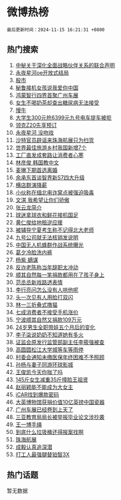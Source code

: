 # 微博热榜

`最后更新时间：2024-11-15 16:21:31 +0800`

## 热门搜索

1. [中秘关于深化全面战略伙伴关系的联合声明](https://m.weibo.cn/search?containerid=100103type%3D1%26t%3D10%26q%3D%23%E4%B8%AD%E7%A7%98%E5%85%B3%E4%BA%8E%E6%B7%B1%E5%8C%96%E5%85%A8%E9%9D%A2%E6%88%98%E7%95%A5%E4%BC%99%E4%BC%B4%E5%85%B3%E7%B3%BB%E7%9A%84%E8%81%94%E5%90%88%E5%A3%B0%E6%98%8E%23&stream_entry_id=51&isnewpage=1&extparam=seat%3D1%26q%3D%2523%25E4%25B8%25AD%25E7%25A7%2598%25E5%2585%25B3%25E4%25BA%258E%25E6%25B7%25B1%25E5%258C%2596%25E5%2585%25A8%25E9%259D%25A2%25E6%2588%2598%25E7%2595%25A5%25E4%25BC%2599%25E4%25BC%25B4%25E5%2585%25B3%25E7%25B3%25BB%25E7%259A%2584%25E8%2581%2594%25E5%2590%2588%25E5%25A3%25B0%25E6%2598%258E%2523%26filter_type%3Drealtimehot%26stream_entry_id%3D51%26c_type%3D51%26dgr%3D0%26pos%3D0%26cate%3D10103%26display_time%3D1731658890%26pre_seqid%3D17316588903829216818798)
1. [永夜星河oe开放式结局](https://m.weibo.cn/search?containerid=100103type%3D1%26t%3D10%26q%3D%23%E6%B0%B8%E5%A4%9C%E6%98%9F%E6%B2%B3oe%E5%BC%80%E6%94%BE%E5%BC%8F%E7%BB%93%E5%B1%80%23&stream_entry_id=31&isnewpage=1&extparam=seat%3D1%26flag%3D1%26filter_type%3Drealtimehot%26realpos%3D1%26c_type%3D31%26cate%3D5001%26band_rank%3D1%26stream_entry_id%3D31%26q%3D%2523%25E6%25B0%25B8%25E5%25A4%259C%25E6%2598%259F%25E6%25B2%25B3oe%25E5%25BC%2580%25E6%2594%25BE%25E5%25BC%258F%25E7%25BB%2593%25E5%25B1%2580%2523%26dgr%3D0%26pos%3D0%26lcate%3D5001%26display_time%3D1731658890%26pre_seqid%3D17316588903829216818798)
1. [股市](https://m.weibo.cn/search?containerid=100103type%3D1%26t%3D10%26q%3D%E8%82%A1%E5%B8%82&stream_entry_id=31&isnewpage=1&extparam=seat%3D1%26flag%3D1%26filter_type%3Drealtimehot%26realpos%3D2%26c_type%3D31%26cate%3D5001%26band_rank%3D2%26stream_entry_id%3D31%26q%3D%25E8%2582%25A1%25E5%25B8%2582%26dgr%3D0%26pos%3D1%26lcate%3D5001%26display_time%3D1731658890%26pre_seqid%3D17316588903829216818798)
1. [秘鲁接机女孩说我爱你中国](https://m.weibo.cn/search?containerid=100103type%3D1%26t%3D10%26q%3D%23%E7%A7%98%E9%B2%81%E6%8E%A5%E6%9C%BA%E5%A5%B3%E5%AD%A9%E8%AF%B4%E6%88%91%E7%88%B1%E4%BD%A0%E4%B8%AD%E5%9B%BD%23&stream_entry_id=31&isnewpage=1&extparam=seat%3D1%26flag%3D0%26filter_type%3Drealtimehot%26realpos%3D3%26c_type%3D31%26cate%3D5001%26band_rank%3D3%26stream_entry_id%3D31%26q%3D%2523%25E7%25A7%2598%25E9%25B2%2581%25E6%258E%25A5%25E6%259C%25BA%25E5%25A5%25B3%25E5%25AD%25A9%25E8%25AF%25B4%25E6%2588%2591%25E7%2588%25B1%25E4%25BD%25A0%25E4%25B8%25AD%25E5%259B%25BD%2523%26dgr%3D0%26pos%3D2%26lcate%3D5001%26display_time%3D1731658890%26pre_seqid%3D17316588903829216818798)
1. [鸿蒙智行四界首聚广州车展](https://m.weibo.cn/search?containerid=100103type%3D1%26t%3D10%26q%3D%23%E9%B8%BF%E8%92%99%E6%99%BA%E8%A1%8C%E5%9B%9B%E7%95%8C%E9%A6%96%E8%81%9A%E5%B9%BF%E5%B7%9E%E8%BD%A6%E5%B1%95%23&stream_entry_id=31&isnewpage=1&extparam=seat%3D1%26filter_type%3Drealtimehot%26c_type%3D31%26topic_ad%3D1%26lcate%3D5001%26band_rank%3D4%26is_ad_pos%3D1%26cate%3D5001%26stream_entry_id%3D31%26q%3D%2523%25E9%25B8%25BF%25E8%2592%2599%25E6%2599%25BA%25E8%25A1%258C%25E5%259B%259B%25E7%2595%258C%25E9%25A6%2596%25E8%2581%259A%25E5%25B9%25BF%25E5%25B7%259E%25E8%25BD%25A6%25E5%25B1%2595%2523%26dgr%3D0%26pos%3D3%26adid%3D264319%26display_time%3D1731658890%26pre_seqid%3D17316588903829216818798)
1. [女生不喝奶茶却查出糖尿病无法接受](https://m.weibo.cn/search?containerid=100103type%3D1%26t%3D10%26q%3D%23%E5%A5%B3%E7%94%9F%E4%B8%8D%E5%96%9D%E5%A5%B6%E8%8C%B6%E5%8D%B4%E6%9F%A5%E5%87%BA%E7%B3%96%E5%B0%BF%E7%97%85%E6%97%A0%E6%B3%95%E6%8E%A5%E5%8F%97%23&stream_entry_id=31&isnewpage=1&extparam=seat%3D1%26flag%3D1%26filter_type%3Drealtimehot%26realpos%3D4%26c_type%3D31%26cate%3D5001%26band_rank%3D4%26stream_entry_id%3D31%26q%3D%2523%25E5%25A5%25B3%25E7%2594%259F%25E4%25B8%258D%25E5%2596%259D%25E5%25A5%25B6%25E8%258C%25B6%25E5%258D%25B4%25E6%259F%25A5%25E5%2587%25BA%25E7%25B3%2596%25E5%25B0%25BF%25E7%2597%2585%25E6%2597%25A0%25E6%25B3%2595%25E6%258E%25A5%25E5%258F%2597%2523%26dgr%3D0%26pos%3D4%26lcate%3D5001%26display_time%3D1731658890%26pre_seqid%3D17316588903829216818798)
1. [慢牛](https://m.weibo.cn/search?containerid=100103type%3D1%26t%3D10%26q%3D%E6%85%A2%E7%89%9B&stream_entry_id=31&isnewpage=1&extparam=seat%3D1%26flag%3D1%26filter_type%3Drealtimehot%26realpos%3D5%26c_type%3D31%26cate%3D5001%26band_rank%3D5%26stream_entry_id%3D31%26q%3D%25E6%2585%25A2%25E7%2589%259B%26dgr%3D0%26pos%3D5%26lcate%3D5001%26display_time%3D1731658890%26pre_seqid%3D17316588903829216818798)
1. [大学生300元抢6399元九号电车提车被拒](https://m.weibo.cn/search?containerid=100103type%3D1%26t%3D10%26q%3D%23%E5%A4%A7%E5%AD%A6%E7%94%9F300%E5%85%83%E6%8A%A26399%E5%85%83%E4%B9%9D%E5%8F%B7%E7%94%B5%E8%BD%A6%E6%8F%90%E8%BD%A6%E8%A2%AB%E6%8B%92%23&stream_entry_id=31&isnewpage=1&extparam=seat%3D1%26flag%3D2%26filter_type%3Drealtimehot%26realpos%3D6%26c_type%3D31%26cate%3D5001%26band_rank%3D6%26stream_entry_id%3D31%26q%3D%2523%25E5%25A4%25A7%25E5%25AD%25A6%25E7%2594%259F300%25E5%2585%2583%25E6%258A%25A26399%25E5%2585%2583%25E4%25B9%259D%25E5%258F%25B7%25E7%2594%25B5%25E8%25BD%25A6%25E6%258F%2590%25E8%25BD%25A6%25E8%25A2%25AB%25E6%258B%2592%2523%26dgr%3D0%26pos%3D6%26lcate%3D5001%26display_time%3D1731658890%26pre_seqid%3D17316588903829216818798)
1. [领克Z20先享预订](https://m.weibo.cn/search?containerid=100103type%3D1%26t%3D10%26q%3D%23%E9%A2%86%E5%85%8BZ20%E5%85%88%E4%BA%AB%E9%A2%84%E8%AE%A2%23&stream_entry_id=31&isnewpage=1&extparam=seat%3D1%26filter_type%3Drealtimehot%26c_type%3D31%26topic_ad%3D1%26lcate%3D5001%26band_rank%3D7%26is_ad_pos%3D1%26cate%3D5001%26stream_entry_id%3D31%26q%3D%2523%25E9%25A2%2586%25E5%2585%258BZ20%25E5%2585%2588%25E4%25BA%25AB%25E9%25A2%2584%25E8%25AE%25A2%2523%26dgr%3D0%26pos%3D7%26adid%3D264322%26display_time%3D1731658890%26pre_seqid%3D17316588903829216818798)
1. [永夜星河 没吻戏](https://m.weibo.cn/search?containerid=100103type%3D1%26t%3D10%26q%3D%E6%B0%B8%E5%A4%9C%E6%98%9F%E6%B2%B3+%E6%B2%A1%E5%90%BB%E6%88%8F&stream_entry_id=31&isnewpage=1&extparam=seat%3D1%26flag%3D0%26filter_type%3Drealtimehot%26realpos%3D7%26c_type%3D31%26cate%3D5001%26band_rank%3D7%26stream_entry_id%3D31%26q%3D%25E6%25B0%25B8%25E5%25A4%259C%25E6%2598%259F%25E6%25B2%25B3%2520%25E6%25B2%25A1%25E5%2590%25BB%25E6%2588%258F%26dgr%3D0%26pos%3D8%26lcate%3D5001%26display_time%3D1731658890%26pre_seqid%3D17316588903829216818798)
1. [沙特官员辟谣来珠海航展只为扫货](https://m.weibo.cn/search?containerid=100103type%3D1%26t%3D10%26q%3D%23%E6%B2%99%E7%89%B9%E5%AE%98%E5%91%98%E8%BE%9F%E8%B0%A3%E6%9D%A5%E7%8F%A0%E6%B5%B7%E8%88%AA%E5%B1%95%E5%8F%AA%E4%B8%BA%E6%89%AB%E8%B4%A7%23&stream_entry_id=31&isnewpage=1&extparam=seat%3D1%26flag%3D0%26filter_type%3Drealtimehot%26realpos%3D8%26c_type%3D31%26cate%3D5001%26band_rank%3D8%26stream_entry_id%3D31%26q%3D%2523%25E6%25B2%2599%25E7%2589%25B9%25E5%25AE%2598%25E5%2591%2598%25E8%25BE%259F%25E8%25B0%25A3%25E6%259D%25A5%25E7%258F%25A0%25E6%25B5%25B7%25E8%2588%25AA%25E5%25B1%2595%25E5%258F%25AA%25E4%25B8%25BA%25E6%2589%25AB%25E8%25B4%25A7%2523%26dgr%3D0%26pos%3D9%26lcate%3D5001%26display_time%3D1731658890%26pre_seqid%3D17316588903829216818798)
1. [世界最佳旅游乡村我国新增7个](https://m.weibo.cn/search?containerid=100103type%3D1%26t%3D10%26q%3D%23%E4%B8%96%E7%95%8C%E6%9C%80%E4%BD%B3%E6%97%85%E6%B8%B8%E4%B9%A1%E6%9D%91%E6%88%91%E5%9B%BD%E6%96%B0%E5%A2%9E7%E4%B8%AA%23&stream_entry_id=31&isnewpage=1&extparam=seat%3D1%26flag%3D1%26filter_type%3Drealtimehot%26realpos%3D9%26c_type%3D31%26cate%3D5001%26band_rank%3D9%26stream_entry_id%3D31%26q%3D%2523%25E4%25B8%2596%25E7%2595%258C%25E6%259C%2580%25E4%25BD%25B3%25E6%2597%2585%25E6%25B8%25B8%25E4%25B9%25A1%25E6%259D%2591%25E6%2588%2591%25E5%259B%25BD%25E6%2596%25B0%25E5%25A2%259E7%25E4%25B8%25AA%2523%26dgr%3D0%26pos%3D10%26lcate%3D5001%26display_time%3D1731658890%26pre_seqid%3D17316588903829216818798)
1. [工厂直发成套路让消费者心寒](https://m.weibo.cn/search?containerid=100103type%3D1%26t%3D10%26q%3D%23%E5%B7%A5%E5%8E%82%E7%9B%B4%E5%8F%91%E6%88%90%E5%A5%97%E8%B7%AF%E8%AE%A9%E6%B6%88%E8%B4%B9%E8%80%85%E5%BF%83%E5%AF%92%23&stream_entry_id=31&isnewpage=1&extparam=seat%3D1%26flag%3D1%26filter_type%3Drealtimehot%26realpos%3D10%26c_type%3D31%26cate%3D5001%26band_rank%3D10%26stream_entry_id%3D31%26q%3D%2523%25E5%25B7%25A5%25E5%258E%2582%25E7%259B%25B4%25E5%258F%2591%25E6%2588%2590%25E5%25A5%2597%25E8%25B7%25AF%25E8%25AE%25A9%25E6%25B6%2588%25E8%25B4%25B9%25E8%2580%2585%25E5%25BF%2583%25E5%25AF%2592%2523%26dgr%3D0%26pos%3D11%26lcate%3D5001%26display_time%3D1731658890%26pre_seqid%3D17316588903829216818798)
1. [林彦俊 韩国教中文](https://m.weibo.cn/search?containerid=100103type%3D1%26t%3D10%26q%3D%E6%9E%97%E5%BD%A6%E4%BF%8A+%E9%9F%A9%E5%9B%BD%E6%95%99%E4%B8%AD%E6%96%87&stream_entry_id=31&isnewpage=1&extparam=seat%3D1%26flag%3D1%26filter_type%3Drealtimehot%26realpos%3D11%26c_type%3D31%26cate%3D5001%26band_rank%3D11%26stream_entry_id%3D31%26q%3D%25E6%259E%2597%25E5%25BD%25A6%25E4%25BF%258A%2520%25E9%259F%25A9%25E5%259B%25BD%25E6%2595%2599%25E4%25B8%25AD%25E6%2596%2587%26dgr%3D0%26pos%3D12%26lcate%3D5001%26display_time%3D1731658890%26pre_seqid%3D17316588903829216818798)
1. [麦琳下期首选离婚](https://m.weibo.cn/search?containerid=100103type%3D1%26t%3D10%26q%3D%23%E9%BA%A6%E7%90%B3%E4%B8%8B%E6%9C%9F%E9%A6%96%E9%80%89%E7%A6%BB%E5%A9%9A%23&stream_entry_id=31&isnewpage=1&extparam=seat%3D1%26flag%3D0%26filter_type%3Drealtimehot%26realpos%3D12%26c_type%3D31%26cate%3D5001%26band_rank%3D12%26stream_entry_id%3D31%26q%3D%2523%25E9%25BA%25A6%25E7%2590%25B3%25E4%25B8%258B%25E6%259C%259F%25E9%25A6%2596%25E9%2580%2589%25E7%25A6%25BB%25E5%25A9%259A%2523%26dgr%3D0%26pos%3D13%26lcate%3D5001%26display_time%3D1731658890%26pre_seqid%3D17316588903829216818798)
1. [余承东首谈智界新S7四大升级](https://m.weibo.cn/search?containerid=100103type%3D1%26t%3D10%26q%3D%23%E4%BD%99%E6%89%BF%E4%B8%9C%E9%A6%96%E8%B0%88%E6%99%BA%E7%95%8C%E6%96%B0S7%E5%9B%9B%E5%A4%A7%E5%8D%87%E7%BA%A7%23&stream_entry_id=31&isnewpage=1&extparam=seat%3D1%26flag%3D0%26filter_type%3Drealtimehot%26realpos%3D13%26c_type%3D31%26cate%3D5001%26band_rank%3D13%26pos%3D14%26stream_entry_id%3D31%26q%3D%2523%25E4%25BD%2599%25E6%2589%25BF%25E4%25B8%259C%25E9%25A6%2596%25E8%25B0%2588%25E6%2599%25BA%25E7%2595%258C%25E6%2596%25B0S7%25E5%259B%259B%25E5%25A4%25A7%25E5%258D%2587%25E7%25BA%25A7%2523%26dgr%3D0%26lcate%3D5001%26adid%3D264288%26display_time%3D1731658890%26pre_seqid%3D17316588903829216818798)
1. [横店群演降薪](https://m.weibo.cn/search?containerid=100103type%3D1%26t%3D10%26q%3D%23%E6%A8%AA%E5%BA%97%E7%BE%A4%E6%BC%94%E9%99%8D%E8%96%AA%23&stream_entry_id=31&isnewpage=1&extparam=seat%3D1%26flag%3D0%26filter_type%3Drealtimehot%26realpos%3D14%26c_type%3D31%26cate%3D5001%26band_rank%3D14%26stream_entry_id%3D31%26q%3D%2523%25E6%25A8%25AA%25E5%25BA%2597%25E7%25BE%25A4%25E6%25BC%2594%25E9%2599%258D%25E8%2596%25AA%2523%26dgr%3D0%26pos%3D15%26lcate%3D5001%26display_time%3D1731658890%26pre_seqid%3D17316588903829216818798)
1. [小伙称在缅北电诈窝点被强迫吸毒](https://m.weibo.cn/search?containerid=100103type%3D1%26t%3D10%26q%3D%23%E5%B0%8F%E4%BC%99%E7%A7%B0%E5%9C%A8%E7%BC%85%E5%8C%97%E7%94%B5%E8%AF%88%E7%AA%9D%E7%82%B9%E8%A2%AB%E5%BC%BA%E8%BF%AB%E5%90%B8%E6%AF%92%23&stream_entry_id=31&isnewpage=1&extparam=seat%3D1%26flag%3D1%26filter_type%3Drealtimehot%26realpos%3D15%26c_type%3D31%26cate%3D5001%26band_rank%3D15%26stream_entry_id%3D31%26q%3D%2523%25E5%25B0%258F%25E4%25BC%2599%25E7%25A7%25B0%25E5%259C%25A8%25E7%25BC%2585%25E5%258C%2597%25E7%2594%25B5%25E8%25AF%2588%25E7%25AA%259D%25E7%2582%25B9%25E8%25A2%25AB%25E5%25BC%25BA%25E8%25BF%25AB%25E5%2590%25B8%25E6%25AF%2592%2523%26dgr%3D0%26pos%3D16%26lcate%3D5001%26display_time%3D1731658890%26pre_seqid%3D17316588903829216818798)
1. [文淇 我希望让你们骄傲](https://m.weibo.cn/search?containerid=100103type%3D1%26t%3D10%26q%3D%E6%96%87%E6%B7%87+%E6%88%91%E5%B8%8C%E6%9C%9B%E8%AE%A9%E4%BD%A0%E4%BB%AC%E9%AA%84%E5%82%B2&stream_entry_id=31&isnewpage=1&extparam=seat%3D1%26flag%3D1%26filter_type%3Drealtimehot%26realpos%3D16%26c_type%3D31%26cate%3D5001%26band_rank%3D16%26stream_entry_id%3D31%26q%3D%25E6%2596%2587%25E6%25B7%2587%2520%25E6%2588%2591%25E5%25B8%258C%25E6%259C%259B%25E8%25AE%25A9%25E4%25BD%25A0%25E4%25BB%25AC%25E9%25AA%2584%25E5%2582%25B2%26dgr%3D0%26pos%3D17%26lcate%3D5001%26display_time%3D1731658890%26pre_seqid%3D17316588903829216818798)
1. [张云龙简介](https://m.weibo.cn/search?containerid=100103type%3D1%26t%3D10%26q%3D%23%E5%BC%A0%E4%BA%91%E9%BE%99%E7%AE%80%E4%BB%8B%23&stream_entry_id=31&isnewpage=1&extparam=seat%3D1%26flag%3D2%26filter_type%3Drealtimehot%26realpos%3D17%26c_type%3D31%26cate%3D5001%26band_rank%3D17%26stream_entry_id%3D31%26q%3D%2523%25E5%25BC%25A0%25E4%25BA%2591%25E9%25BE%2599%25E7%25AE%2580%25E4%25BB%258B%2523%26dgr%3D0%26pos%3D18%26lcate%3D5001%26display_time%3D1731658890%26pre_seqid%3D17316588903829216818798)
1. [球迷拿球衣和鲜花接机国足](https://m.weibo.cn/search?containerid=100103type%3D1%26t%3D10%26q%3D%23%E7%90%83%E8%BF%B7%E6%8B%BF%E7%90%83%E8%A1%A3%E5%92%8C%E9%B2%9C%E8%8A%B1%E6%8E%A5%E6%9C%BA%E5%9B%BD%E8%B6%B3%23&stream_entry_id=31&isnewpage=1&extparam=seat%3D1%26flag%3D1%26filter_type%3Drealtimehot%26realpos%3D18%26c_type%3D31%26cate%3D5001%26band_rank%3D18%26stream_entry_id%3D31%26q%3D%2523%25E7%2590%2583%25E8%25BF%25B7%25E6%258B%25BF%25E7%2590%2583%25E8%25A1%25A3%25E5%2592%258C%25E9%25B2%259C%25E8%258A%25B1%25E6%258E%25A5%25E6%259C%25BA%25E5%259B%25BD%25E8%25B6%25B3%2523%26dgr%3D0%26pos%3D19%26lcate%3D5001%26display_time%3D1731658890%26pre_seqid%3D17316588903829216818798)
1. [黄仁俊给地租逆应援](https://m.weibo.cn/search?containerid=100103type%3D1%26t%3D10%26q%3D%E9%BB%84%E4%BB%81%E4%BF%8A%E7%BB%99%E5%9C%B0%E7%A7%9F%E9%80%86%E5%BA%94%E6%8F%B4&stream_entry_id=31&isnewpage=1&extparam=seat%3D1%26flag%3D1%26filter_type%3Drealtimehot%26realpos%3D19%26c_type%3D31%26cate%3D5001%26band_rank%3D19%26stream_entry_id%3D31%26q%3D%25E9%25BB%2584%25E4%25BB%2581%25E4%25BF%258A%25E7%25BB%2599%25E5%259C%25B0%25E7%25A7%259F%25E9%2580%2586%25E5%25BA%2594%25E6%258F%25B4%26dgr%3D0%26pos%3D20%26lcate%3D5001%26display_time%3D1731658890%26pre_seqid%3D17316588903829216818798)
1. [被辅导宁夏考生称不记得北大老师](https://m.weibo.cn/search?containerid=100103type%3D1%26t%3D10%26q%3D%23%E8%A2%AB%E8%BE%85%E5%AF%BC%E5%AE%81%E5%A4%8F%E8%80%83%E7%94%9F%E7%A7%B0%E4%B8%8D%E8%AE%B0%E5%BE%97%E5%8C%97%E5%A4%A7%E8%80%81%E5%B8%88%23&stream_entry_id=31&isnewpage=1&extparam=seat%3D1%26flag%3D1%26filter_type%3Drealtimehot%26realpos%3D20%26c_type%3D31%26cate%3D5001%26band_rank%3D20%26stream_entry_id%3D31%26q%3D%2523%25E8%25A2%25AB%25E8%25BE%2585%25E5%25AF%25BC%25E5%25AE%2581%25E5%25A4%258F%25E8%2580%2583%25E7%2594%259F%25E7%25A7%25B0%25E4%25B8%258D%25E8%25AE%25B0%25E5%25BE%2597%25E5%258C%2597%25E5%25A4%25A7%25E8%2580%2581%25E5%25B8%2588%2523%26dgr%3D0%26pos%3D21%26lcate%3D5001%26display_time%3D1731658890%26pre_seqid%3D17316588903829216818798)
1. [九号公司就无法核销发说明](https://m.weibo.cn/search?containerid=100103type%3D1%26t%3D10%26q%3D%23%E4%B9%9D%E5%8F%B7%E5%85%AC%E5%8F%B8%E5%B0%B1%E6%97%A0%E6%B3%95%E6%A0%B8%E9%94%80%E5%8F%91%E8%AF%B4%E6%98%8E%23&stream_entry_id=31&isnewpage=1&extparam=seat%3D1%26flag%3D1%26filter_type%3Drealtimehot%26realpos%3D21%26c_type%3D31%26cate%3D5001%26band_rank%3D21%26stream_entry_id%3D31%26q%3D%2523%25E4%25B9%259D%25E5%258F%25B7%25E5%2585%25AC%25E5%258F%25B8%25E5%25B0%25B1%25E6%2597%25A0%25E6%25B3%2595%25E6%25A0%25B8%25E9%2594%2580%25E5%258F%2591%25E8%25AF%25B4%25E6%2598%258E%2523%26dgr%3D0%26pos%3D22%26lcate%3D5001%26display_time%3D1731658890%26pre_seqid%3D17316588903829216818798)
1. [中国无人机蜂群作战系统曝光](https://m.weibo.cn/search?containerid=100103type%3D1%26t%3D10%26q%3D%23%E4%B8%AD%E5%9B%BD%E6%97%A0%E4%BA%BA%E6%9C%BA%E8%9C%82%E7%BE%A4%E4%BD%9C%E6%88%98%E7%B3%BB%E7%BB%9F%E6%9B%9D%E5%85%89%23&stream_entry_id=31&isnewpage=1&extparam=seat%3D1%26flag%3D1%26filter_type%3Drealtimehot%26realpos%3D22%26c_type%3D31%26cate%3D5001%26band_rank%3D22%26stream_entry_id%3D31%26q%3D%2523%25E4%25B8%25AD%25E5%259B%25BD%25E6%2597%25A0%25E4%25BA%25BA%25E6%259C%25BA%25E8%259C%2582%25E7%25BE%25A4%25E4%25BD%259C%25E6%2588%2598%25E7%25B3%25BB%25E7%25BB%259F%25E6%259B%259D%25E5%2585%2589%2523%26dgr%3D0%26pos%3D23%26lcate%3D5001%26display_time%3D1731658890%26pre_seqid%3D17316588903829216818798)
1. [葛夕冷脸洗内裤](https://m.weibo.cn/search?containerid=100103type%3D1%26t%3D10%26q%3D%23%E8%91%9B%E5%A4%95%E5%86%B7%E8%84%B8%E6%B4%97%E5%86%85%E8%A3%A4%23&stream_entry_id=31&isnewpage=1&extparam=seat%3D1%26flag%3D2%26filter_type%3Drealtimehot%26realpos%3D23%26c_type%3D31%26cate%3D5001%26band_rank%3D23%26stream_entry_id%3D31%26q%3D%2523%25E8%2591%259B%25E5%25A4%2595%25E5%2586%25B7%25E8%2584%25B8%25E6%25B4%2597%25E5%2586%2585%25E8%25A3%25A4%2523%26dgr%3D0%26pos%3D24%26lcate%3D5001%26display_time%3D1731658890%26pre_seqid%3D17316588903829216818798)
1. [杨紫 嫡谋](https://m.weibo.cn/search?containerid=100103type%3D1%26t%3D10%26q%3D%E6%9D%A8%E7%B4%AB+%E5%AB%A1%E8%B0%8B&stream_entry_id=31&isnewpage=1&extparam=seat%3D1%26flag%3D0%26filter_type%3Drealtimehot%26realpos%3D24%26c_type%3D31%26cate%3D5001%26band_rank%3D24%26stream_entry_id%3D31%26q%3D%25E6%259D%25A8%25E7%25B4%25AB%2520%25E5%25AB%25A1%25E8%25B0%258B%26dgr%3D0%26pos%3D25%26lcate%3D5001%26display_time%3D1731658890%26pre_seqid%3D17316588903829216818798)
1. [反诈老陈称当年辞职太冲动](https://m.weibo.cn/search?containerid=100103type%3D1%26t%3D10%26q%3D%23%E5%8F%8D%E8%AF%88%E8%80%81%E9%99%88%E7%A7%B0%E5%BD%93%E5%B9%B4%E8%BE%9E%E8%81%8C%E5%A4%AA%E5%86%B2%E5%8A%A8%23&stream_entry_id=31&isnewpage=1&extparam=seat%3D1%26flag%3D0%26filter_type%3Drealtimehot%26realpos%3D25%26c_type%3D31%26cate%3D5001%26band_rank%3D25%26stream_entry_id%3D31%26q%3D%2523%25E5%258F%258D%25E8%25AF%2588%25E8%2580%2581%25E9%2599%2588%25E7%25A7%25B0%25E5%25BD%2593%25E5%25B9%25B4%25E8%25BE%259E%25E8%2581%258C%25E5%25A4%25AA%25E5%2586%25B2%25E5%258A%25A8%2523%26dgr%3D0%26pos%3D26%26lcate%3D5001%26display_time%3D1731658890%26pre_seqid%3D17316588903829216818798)
1. [顺其自然每一笔捐款都用在了孩子身上](https://m.weibo.cn/search?containerid=100103type%3D1%26t%3D10%26q%3D%23%E9%A1%BA%E5%85%B6%E8%87%AA%E7%84%B6%E6%AF%8F%E4%B8%80%E7%AC%94%E6%8D%90%E6%AC%BE%E9%83%BD%E7%94%A8%E5%9C%A8%E4%BA%86%E5%AD%A9%E5%AD%90%E8%BA%AB%E4%B8%8A%23&stream_entry_id=31&isnewpage=1&extparam=seat%3D1%26flag%3D0%26filter_type%3Drealtimehot%26realpos%3D26%26c_type%3D31%26cate%3D5001%26band_rank%3D26%26stream_entry_id%3D31%26q%3D%2523%25E9%25A1%25BA%25E5%2585%25B6%25E8%2587%25AA%25E7%2584%25B6%25E6%25AF%258F%25E4%25B8%2580%25E7%25AC%2594%25E6%258D%2590%25E6%25AC%25BE%25E9%2583%25BD%25E7%2594%25A8%25E5%259C%25A8%25E4%25BA%2586%25E5%25AD%25A9%25E5%25AD%2590%25E8%25BA%25AB%25E4%25B8%258A%2523%26dgr%3D0%26pos%3D27%26lcate%3D5001%26display_time%3D1731658890%26pre_seqid%3D17316588903829216818798)
1. [范丞丞新戏路透表情](https://m.weibo.cn/search?containerid=100103type%3D1%26t%3D10%26q%3D%23%E8%8C%83%E4%B8%9E%E4%B8%9E%E6%96%B0%E6%88%8F%E8%B7%AF%E9%80%8F%E8%A1%A8%E6%83%85%23&stream_entry_id=31&isnewpage=1&extparam=seat%3D1%26flag%3D1%26filter_type%3Drealtimehot%26realpos%3D27%26c_type%3D31%26cate%3D5001%26band_rank%3D27%26stream_entry_id%3D31%26q%3D%2523%25E8%258C%2583%25E4%25B8%259E%25E4%25B8%259E%25E6%2596%25B0%25E6%2588%258F%25E8%25B7%25AF%25E9%2580%258F%25E8%25A1%25A8%25E6%2583%2585%2523%26dgr%3D0%26pos%3D28%26lcate%3D5001%26display_time%3D1731658890%26pre_seqid%3D17316588903829216818798)
1. [李行亮问怎么没有人哄他呢](https://m.weibo.cn/search?containerid=100103type%3D1%26t%3D10%26q%3D%23%E6%9D%8E%E8%A1%8C%E4%BA%AE%E9%97%AE%E6%80%8E%E4%B9%88%E6%B2%A1%E6%9C%89%E4%BA%BA%E5%93%84%E4%BB%96%E5%91%A2%23&stream_entry_id=31&isnewpage=1&extparam=seat%3D1%26flag%3D1%26filter_type%3Drealtimehot%26realpos%3D28%26c_type%3D31%26cate%3D5001%26band_rank%3D28%26stream_entry_id%3D31%26q%3D%2523%25E6%259D%258E%25E8%25A1%258C%25E4%25BA%25AE%25E9%2597%25AE%25E6%2580%258E%25E4%25B9%2588%25E6%25B2%25A1%25E6%259C%2589%25E4%25BA%25BA%25E5%2593%2584%25E4%25BB%2596%25E5%2591%25A2%2523%26dgr%3D0%26pos%3D29%26lcate%3D5001%26display_time%3D1731658890%26pre_seqid%3D17316588903829216818798)
1. [头一次见有人用脸打双闪](https://m.weibo.cn/search?containerid=100103type%3D1%26t%3D10%26q%3D%E5%A4%B4%E4%B8%80%E6%AC%A1%E8%A7%81%E6%9C%89%E4%BA%BA%E7%94%A8%E8%84%B8%E6%89%93%E5%8F%8C%E9%97%AA&stream_entry_id=31&isnewpage=1&extparam=seat%3D1%26flag%3D0%26filter_type%3Drealtimehot%26realpos%3D29%26c_type%3D31%26cate%3D5001%26band_rank%3D29%26stream_entry_id%3D31%26q%3D%25E5%25A4%25B4%25E4%25B8%2580%25E6%25AC%25A1%25E8%25A7%2581%25E6%259C%2589%25E4%25BA%25BA%25E7%2594%25A8%25E8%2584%25B8%25E6%2589%2593%25E5%258F%258C%25E9%2597%25AA%26dgr%3D0%26pos%3D30%26lcate%3D5001%26display_time%3D1731658890%26pre_seqid%3D17316588903829216818798)
1. [林一三折叠式撸猫](https://m.weibo.cn/search?containerid=100103type%3D1%26t%3D10%26q%3D%E6%9E%97%E4%B8%80%E4%B8%89%E6%8A%98%E5%8F%A0%E5%BC%8F%E6%92%B8%E7%8C%AB&stream_entry_id=31&isnewpage=1&extparam=seat%3D1%26flag%3D1%26filter_type%3Drealtimehot%26realpos%3D30%26c_type%3D31%26cate%3D5001%26band_rank%3D30%26stream_entry_id%3D31%26q%3D%25E6%259E%2597%25E4%25B8%2580%25E4%25B8%2589%25E6%258A%2598%25E5%258F%25A0%25E5%25BC%258F%25E6%2592%25B8%25E7%258C%25AB%26dgr%3D0%26pos%3D31%26lcate%3D5001%26display_time%3D1731658890%26pre_seqid%3D17316588903829216818798)
1. [七成消费者不接受手机涨价](https://m.weibo.cn/search?containerid=100103type%3D1%26t%3D10%26q%3D%23%E4%B8%83%E6%88%90%E6%B6%88%E8%B4%B9%E8%80%85%E4%B8%8D%E6%8E%A5%E5%8F%97%E6%89%8B%E6%9C%BA%E6%B6%A8%E4%BB%B7%23&stream_entry_id=31&isnewpage=1&extparam=seat%3D1%26flag%3D1%26filter_type%3Drealtimehot%26realpos%3D31%26c_type%3D31%26cate%3D5001%26band_rank%3D31%26stream_entry_id%3D31%26q%3D%2523%25E4%25B8%2583%25E6%2588%2590%25E6%25B6%2588%25E8%25B4%25B9%25E8%2580%2585%25E4%25B8%258D%25E6%258E%25A5%25E5%258F%2597%25E6%2589%258B%25E6%259C%25BA%25E6%25B6%25A8%25E4%25BB%25B7%2523%26dgr%3D0%26pos%3D32%26lcate%3D5001%26display_time%3D1731658890%26pre_seqid%3D17316588903829216818798)
1. [宁波顺其自然又捐款109万元](https://m.weibo.cn/search?containerid=100103type%3D1%26t%3D10%26q%3D%23%E5%AE%81%E6%B3%A2%E9%A1%BA%E5%85%B6%E8%87%AA%E7%84%B6%E5%8F%88%E6%8D%90%E6%AC%BE109%E4%B8%87%E5%85%83%23&stream_entry_id=31&isnewpage=1&extparam=seat%3D1%26flag%3D32768%26filter_type%3Drealtimehot%26realpos%3D32%26c_type%3D31%26cate%3D5001%26band_rank%3D32%26stream_entry_id%3D31%26q%3D%2523%25E5%25AE%2581%25E6%25B3%25A2%25E9%25A1%25BA%25E5%2585%25B6%25E8%2587%25AA%25E7%2584%25B6%25E5%258F%2588%25E6%258D%2590%25E6%25AC%25BE109%25E4%25B8%2587%25E5%2585%2583%2523%26dgr%3D0%26pos%3D33%26lcate%3D5001%26display_time%3D1731658890%26pre_seqid%3D17316588903829216818798)
1. [24岁男生全职带娃五个月后的变化](https://m.weibo.cn/search?containerid=100103type%3D1%26t%3D10%26q%3D24%E5%B2%81%E7%94%B7%E7%94%9F%E5%85%A8%E8%81%8C%E5%B8%A6%E5%A8%83%E4%BA%94%E4%B8%AA%E6%9C%88%E5%90%8E%E7%9A%84%E5%8F%98%E5%8C%96&stream_entry_id=31&isnewpage=1&extparam=seat%3D1%26flag%3D1%26filter_type%3Drealtimehot%26realpos%3D33%26c_type%3D31%26cate%3D5001%26band_rank%3D33%26stream_entry_id%3D31%26q%3D24%25E5%25B2%2581%25E7%2594%25B7%25E7%2594%259F%25E5%2585%25A8%25E8%2581%258C%25E5%25B8%25A6%25E5%25A8%2583%25E4%25BA%2594%25E4%25B8%25AA%25E6%259C%2588%25E5%2590%258E%25E7%259A%2584%25E5%258F%2598%25E5%258C%2596%26dgr%3D0%26pos%3D34%26lcate%3D5001%26display_time%3D1731658890%26pre_seqid%3D17316588903829216818798)
1. [李子柒说奶奶不知道她有多火](https://m.weibo.cn/search?containerid=100103type%3D1%26t%3D10%26q%3D%23%E6%9D%8E%E5%AD%90%E6%9F%92%E8%AF%B4%E5%A5%B6%E5%A5%B6%E4%B8%8D%E7%9F%A5%E9%81%93%E5%A5%B9%E6%9C%89%E5%A4%9A%E7%81%AB%23&stream_entry_id=31&isnewpage=1&extparam=seat%3D1%26flag%3D0%26filter_type%3Drealtimehot%26realpos%3D34%26c_type%3D31%26cate%3D5001%26band_rank%3D34%26stream_entry_id%3D31%26q%3D%2523%25E6%259D%258E%25E5%25AD%2590%25E6%259F%2592%25E8%25AF%25B4%25E5%25A5%25B6%25E5%25A5%25B6%25E4%25B8%258D%25E7%259F%25A5%25E9%2581%2593%25E5%25A5%25B9%25E6%259C%2589%25E5%25A4%259A%25E7%2581%25AB%2523%26dgr%3D0%26pos%3D35%26lcate%3D5001%26display_time%3D1731658890%26pre_seqid%3D17316588903829216818798)
1. [证监会原发行监管部副主任李筱强被查](https://m.weibo.cn/search?containerid=100103type%3D1%26t%3D10%26q%3D%23%E8%AF%81%E7%9B%91%E4%BC%9A%E5%8E%9F%E5%8F%91%E8%A1%8C%E7%9B%91%E7%AE%A1%E9%83%A8%E5%89%AF%E4%B8%BB%E4%BB%BB%E6%9D%8E%E7%AD%B1%E5%BC%BA%E8%A2%AB%E6%9F%A5%23&stream_entry_id=31&isnewpage=1&extparam=seat%3D1%26flag%3D1%26filter_type%3Drealtimehot%26realpos%3D35%26c_type%3D31%26cate%3D5001%26band_rank%3D35%26stream_entry_id%3D31%26q%3D%2523%25E8%25AF%2581%25E7%259B%2591%25E4%25BC%259A%25E5%258E%259F%25E5%258F%2591%25E8%25A1%258C%25E7%259B%2591%25E7%25AE%25A1%25E9%2583%25A8%25E5%2589%25AF%25E4%25B8%25BB%25E4%25BB%25BB%25E6%259D%258E%25E7%25AD%25B1%25E5%25BC%25BA%25E8%25A2%25AB%25E6%259F%25A5%2523%26dgr%3D0%26pos%3D36%26lcate%3D5001%26display_time%3D1731658890%26pre_seqid%3D17316588903829216818798)
1. [高圆圆松江大学城等车等雨停](https://m.weibo.cn/search?containerid=100103type%3D1%26t%3D10%26q%3D%23%E9%AB%98%E5%9C%86%E5%9C%86%E6%9D%BE%E6%B1%9F%E5%A4%A7%E5%AD%A6%E5%9F%8E%E7%AD%89%E8%BD%A6%E7%AD%89%E9%9B%A8%E5%81%9C%23&stream_entry_id=31&isnewpage=1&extparam=seat%3D1%26flag%3D0%26filter_type%3Drealtimehot%26realpos%3D36%26c_type%3D31%26cate%3D5001%26band_rank%3D36%26stream_entry_id%3D31%26q%3D%2523%25E9%25AB%2598%25E5%259C%2586%25E5%259C%2586%25E6%259D%25BE%25E6%25B1%259F%25E5%25A4%25A7%25E5%25AD%25A6%25E5%259F%258E%25E7%25AD%2589%25E8%25BD%25A6%25E7%25AD%2589%25E9%259B%25A8%25E5%2581%259C%2523%26dgr%3D0%26pos%3D37%26lcate%3D5001%26display_time%3D1731658890%26pre_seqid%3D17316588903829216818798)
1. [村委会通知未缴医保年终困难不予照顾](https://m.weibo.cn/search?containerid=100103type%3D1%26t%3D10%26q%3D%23%E6%9D%91%E5%A7%94%E4%BC%9A%E9%80%9A%E7%9F%A5%E6%9C%AA%E7%BC%B4%E5%8C%BB%E4%BF%9D%E5%B9%B4%E7%BB%88%E5%9B%B0%E9%9A%BE%E4%B8%8D%E4%BA%88%E7%85%A7%E9%A1%BE%23&stream_entry_id=31&isnewpage=1&extparam=seat%3D1%26flag%3D1%26filter_type%3Drealtimehot%26realpos%3D37%26c_type%3D31%26cate%3D5001%26band_rank%3D37%26stream_entry_id%3D31%26q%3D%2523%25E6%259D%2591%25E5%25A7%2594%25E4%25BC%259A%25E9%2580%259A%25E7%259F%25A5%25E6%259C%25AA%25E7%25BC%25B4%25E5%258C%25BB%25E4%25BF%259D%25E5%25B9%25B4%25E7%25BB%2588%25E5%259B%25B0%25E9%259A%25BE%25E4%25B8%258D%25E4%25BA%2588%25E7%2585%25A7%25E9%25A1%25BE%2523%26dgr%3D0%26pos%3D38%26lcate%3D5001%26display_time%3D1731658890%26pre_seqid%3D17316588903829216818798)
1. [孙杨与妻子同游环球影城](https://m.weibo.cn/search?containerid=100103type%3D1%26t%3D10%26q%3D%23%E5%AD%99%E6%9D%A8%E4%B8%8E%E5%A6%BB%E5%AD%90%E5%90%8C%E6%B8%B8%E7%8E%AF%E7%90%83%E5%BD%B1%E5%9F%8E%23&stream_entry_id=31&isnewpage=1&extparam=seat%3D1%26flag%3D1%26filter_type%3Drealtimehot%26realpos%3D38%26c_type%3D31%26cate%3D5001%26band_rank%3D38%26stream_entry_id%3D31%26q%3D%2523%25E5%25AD%2599%25E6%259D%25A8%25E4%25B8%258E%25E5%25A6%25BB%25E5%25AD%2590%25E5%2590%258C%25E6%25B8%25B8%25E7%258E%25AF%25E7%2590%2583%25E5%25BD%25B1%25E5%259F%258E%2523%26dgr%3D0%26pos%3D39%26lcate%3D5001%26display_time%3D1731658890%26pre_seqid%3D17316588903829216818798)
1. [王俊凯今天你咖了吗](https://m.weibo.cn/search?containerid=100103type%3D1%26t%3D10%26q%3D%23%E7%8E%8B%E4%BF%8A%E5%87%AF%E4%BB%8A%E5%A4%A9%E4%BD%A0%E5%92%96%E4%BA%86%E5%90%97%23&stream_entry_id=31&isnewpage=1&extparam=seat%3D1%26flag%3D0%26filter_type%3Drealtimehot%26realpos%3D39%26c_type%3D31%26cate%3D5001%26band_rank%3D39%26pos%3D40%26stream_entry_id%3D31%26q%3D%2523%25E7%258E%258B%25E4%25BF%258A%25E5%2587%25AF%25E4%25BB%258A%25E5%25A4%25A9%25E4%25BD%25A0%25E5%2592%2596%25E4%25BA%2586%25E5%2590%2597%2523%26dgr%3D0%26lcate%3D5001%26adid%3D264185%26display_time%3D1731658890%26pre_seqid%3D17316588903829216818798)
1. [145斤女生减重35斤撞脸王祖贤](https://m.weibo.cn/search?containerid=100103type%3D1%26t%3D10%26q%3D%23145%E6%96%A4%E5%A5%B3%E7%94%9F%E5%87%8F%E9%87%8D35%E6%96%A4%E6%92%9E%E8%84%B8%E7%8E%8B%E7%A5%96%E8%B4%A4%23&stream_entry_id=31&isnewpage=1&extparam=seat%3D1%26flag%3D0%26filter_type%3Drealtimehot%26realpos%3D40%26c_type%3D31%26cate%3D5001%26band_rank%3D40%26stream_entry_id%3D31%26q%3D%2523145%25E6%2596%25A4%25E5%25A5%25B3%25E7%2594%259F%25E5%2587%258F%25E9%2587%258D35%25E6%2596%25A4%25E6%2592%259E%25E8%2584%25B8%25E7%258E%258B%25E7%25A5%2596%25E8%25B4%25A4%2523%26dgr%3D0%26pos%3D41%26lcate%3D5001%26display_time%3D1731658890%26pre_seqid%3D17316588903829216818798)
1. [赵丽颖能不能成为大女主](https://m.weibo.cn/search?containerid=100103type%3D1%26t%3D10%26q%3D%23%E8%B5%B5%E4%B8%BD%E9%A2%96%E8%83%BD%E4%B8%8D%E8%83%BD%E6%88%90%E4%B8%BA%E5%A4%A7%E5%A5%B3%E4%B8%BB%23&stream_entry_id=31&isnewpage=1&extparam=seat%3D1%26flag%3D0%26filter_type%3Drealtimehot%26realpos%3D41%26c_type%3D31%26cate%3D5001%26band_rank%3D41%26stream_entry_id%3D31%26q%3D%2523%25E8%25B5%25B5%25E4%25B8%25BD%25E9%25A2%2596%25E8%2583%25BD%25E4%25B8%258D%25E8%2583%25BD%25E6%2588%2590%25E4%25B8%25BA%25E5%25A4%25A7%25E5%25A5%25B3%25E4%25B8%25BB%2523%26dgr%3D0%26pos%3D42%26lcate%3D5001%26display_time%3D1731658890%26pre_seqid%3D17316588903829216818798)
1. [iCAR找到爆款密码](https://m.weibo.cn/search?containerid=100103type%3D1%26t%3D10%26q%3D%23iCAR%E6%89%BE%E5%88%B0%E7%88%86%E6%AC%BE%E5%AF%86%E7%A0%81%23&stream_entry_id=31&isnewpage=1&extparam=seat%3D1%26flag%3D0%26filter_type%3Drealtimehot%26realpos%3D42%26c_type%3D31%26cate%3D5001%26band_rank%3D42%26pos%3D43%26stream_entry_id%3D31%26q%3D%2523iCAR%25E6%2589%25BE%25E5%2588%25B0%25E7%2588%2586%25E6%25AC%25BE%25E5%25AF%2586%25E7%25A0%2581%2523%26dgr%3D0%26lcate%3D5001%26adid%3D264332%26display_time%3D1731658890%26pre_seqid%3D17316588903829216818798)
1. [大英博物馆获捐价值10亿英镑中国瓷器](https://m.weibo.cn/search?containerid=100103type%3D1%26t%3D10%26q%3D%23%E5%A4%A7%E8%8B%B1%E5%8D%9A%E7%89%A9%E9%A6%86%E8%8E%B7%E6%8D%90%E4%BB%B7%E5%80%BC10%E4%BA%BF%E8%8B%B1%E9%95%91%E4%B8%AD%E5%9B%BD%E7%93%B7%E5%99%A8%23&stream_entry_id=31&isnewpage=1&extparam=seat%3D1%26flag%3D0%26filter_type%3Drealtimehot%26realpos%3D43%26c_type%3D31%26cate%3D5001%26band_rank%3D43%26stream_entry_id%3D31%26q%3D%2523%25E5%25A4%25A7%25E8%258B%25B1%25E5%258D%259A%25E7%2589%25A9%25E9%25A6%2586%25E8%258E%25B7%25E6%258D%2590%25E4%25BB%25B7%25E5%2580%25BC10%25E4%25BA%25BF%25E8%258B%25B1%25E9%2595%2591%25E4%25B8%25AD%25E5%259B%25BD%25E7%2593%25B7%25E5%2599%25A8%2523%26dgr%3D0%26pos%3D44%26lcate%3D5001%26display_time%3D1731658890%26pre_seqid%3D17316588903829216818798)
1. [广州车展已经卷到上天了](https://m.weibo.cn/search?containerid=100103type%3D1%26t%3D10%26q%3D%23%E5%B9%BF%E5%B7%9E%E8%BD%A6%E5%B1%95%E5%B7%B2%E7%BB%8F%E5%8D%B7%E5%88%B0%E4%B8%8A%E5%A4%A9%E4%BA%86%23&stream_entry_id=31&isnewpage=1&extparam=seat%3D1%26flag%3D1%26filter_type%3Drealtimehot%26realpos%3D44%26c_type%3D31%26cate%3D5001%26band_rank%3D44%26stream_entry_id%3D31%26q%3D%2523%25E5%25B9%25BF%25E5%25B7%259E%25E8%25BD%25A6%25E5%25B1%2595%25E5%25B7%25B2%25E7%25BB%258F%25E5%258D%25B7%25E5%2588%25B0%25E4%25B8%258A%25E5%25A4%25A9%25E4%25BA%2586%2523%26dgr%3D0%26pos%3D45%26lcate%3D5001%26display_time%3D1731658890%26pre_seqid%3D17316588903829216818798)
1. [三亚教育局局长被举报毕业论文涉抄袭](https://m.weibo.cn/search?containerid=100103type%3D1%26t%3D10%26q%3D%23%E4%B8%89%E4%BA%9A%E6%95%99%E8%82%B2%E5%B1%80%E5%B1%80%E9%95%BF%E8%A2%AB%E4%B8%BE%E6%8A%A5%E6%AF%95%E4%B8%9A%E8%AE%BA%E6%96%87%E6%B6%89%E6%8A%84%E8%A2%AD%23&stream_entry_id=31&isnewpage=1&extparam=seat%3D1%26flag%3D1%26filter_type%3Drealtimehot%26realpos%3D45%26c_type%3D31%26cate%3D5001%26band_rank%3D45%26stream_entry_id%3D31%26q%3D%2523%25E4%25B8%2589%25E4%25BA%259A%25E6%2595%2599%25E8%2582%25B2%25E5%25B1%2580%25E5%25B1%2580%25E9%2595%25BF%25E8%25A2%25AB%25E4%25B8%25BE%25E6%258A%25A5%25E6%25AF%2595%25E4%25B8%259A%25E8%25AE%25BA%25E6%2596%2587%25E6%25B6%2589%25E6%258A%2584%25E8%25A2%25AD%2523%26dgr%3D0%26pos%3D46%26lcate%3D5001%26display_time%3D1731658890%26pre_seqid%3D17316588903829216818798)
1. [王一博手绳](https://m.weibo.cn/search?containerid=100103type%3D1%26t%3D10%26q%3D%E7%8E%8B%E4%B8%80%E5%8D%9A%E6%89%8B%E7%BB%B3&stream_entry_id=31&isnewpage=1&extparam=seat%3D1%26flag%3D0%26filter_type%3Drealtimehot%26realpos%3D46%26c_type%3D31%26cate%3D5001%26band_rank%3D46%26stream_entry_id%3D31%26q%3D%25E7%258E%258B%25E4%25B8%2580%25E5%258D%259A%25E6%2589%258B%25E7%25BB%25B3%26dgr%3D0%26pos%3D47%26lcate%3D5001%26display_time%3D1731658890%26pre_seqid%3D17316588903829216818798)
1. [到底什么垃圾桶还得报案找啊](https://m.weibo.cn/search?containerid=100103type%3D1%26t%3D10%26q%3D%E5%88%B0%E5%BA%95%E4%BB%80%E4%B9%88%E5%9E%83%E5%9C%BE%E6%A1%B6%E8%BF%98%E5%BE%97%E6%8A%A5%E6%A1%88%E6%89%BE%E5%95%8A&stream_entry_id=31&isnewpage=1&extparam=seat%3D1%26flag%3D1%26filter_type%3Drealtimehot%26realpos%3D47%26c_type%3D31%26cate%3D5001%26band_rank%3D47%26stream_entry_id%3D31%26q%3D%25E5%2588%25B0%25E5%25BA%2595%25E4%25BB%2580%25E4%25B9%2588%25E5%259E%2583%25E5%259C%25BE%25E6%25A1%25B6%25E8%25BF%2598%25E5%25BE%2597%25E6%258A%25A5%25E6%25A1%2588%25E6%2589%25BE%25E5%2595%258A%26dgr%3D0%26pos%3D48%26lcate%3D5001%26display_time%3D1731658890%26pre_seqid%3D17316588903829216818798)
1. [珠海航展](https://m.weibo.cn/search?containerid=100103type%3D1%26t%3D10%26q%3D%23%E7%8F%A0%E6%B5%B7%E8%88%AA%E5%B1%95%23&stream_entry_id=31&isnewpage=1&extparam=seat%3D1%26flag%3D1%26filter_type%3Drealtimehot%26realpos%3D48%26c_type%3D31%26cate%3D5001%26band_rank%3D48%26stream_entry_id%3D31%26q%3D%2523%25E7%258F%25A0%25E6%25B5%25B7%25E8%2588%25AA%25E5%25B1%2595%2523%26dgr%3D0%26pos%3D49%26lcate%3D5001%26display_time%3D1731658890%26pre_seqid%3D17316588903829216818798)
1. [成毅认真追深潜](https://m.weibo.cn/search?containerid=100103type%3D1%26t%3D10%26q%3D%23%E6%88%90%E6%AF%85%E8%AE%A4%E7%9C%9F%E8%BF%BD%E6%B7%B1%E6%BD%9C%23&stream_entry_id=31&isnewpage=1&extparam=seat%3D1%26flag%3D1%26filter_type%3Drealtimehot%26realpos%3D49%26c_type%3D31%26cate%3D5001%26band_rank%3D49%26stream_entry_id%3D31%26q%3D%2523%25E6%2588%2590%25E6%25AF%2585%25E8%25AE%25A4%25E7%259C%259F%25E8%25BF%25BD%25E6%25B7%25B1%25E6%25BD%259C%2523%26dgr%3D0%26pos%3D50%26lcate%3D5001%26display_time%3D1731658890%26pre_seqid%3D17316588903829216818798)
1. [打工人最强腿替铂智3X](https://m.weibo.cn/search?containerid=100103type%3D1%26t%3D10%26q%3D%23%E6%89%93%E5%B7%A5%E4%BA%BA%E6%9C%80%E5%BC%BA%E8%85%BF%E6%9B%BF%E9%93%82%E6%99%BA3X%23&stream_entry_id=31&isnewpage=1&extparam=seat%3D1%26flag%3D0%26filter_type%3Drealtimehot%26realpos%3D50%26c_type%3D31%26cate%3D5001%26band_rank%3D50%26pos%3D51%26stream_entry_id%3D31%26q%3D%2523%25E6%2589%2593%25E5%25B7%25A5%25E4%25BA%25BA%25E6%259C%2580%25E5%25BC%25BA%25E8%2585%25BF%25E6%259B%25BF%25E9%2593%2582%25E6%2599%25BA3X%2523%26dgr%3D0%26lcate%3D5001%26adid%3D264331%26display_time%3D1731658890%26pre_seqid%3D17316588903829216818798)

## 热门话题

暂无数据
